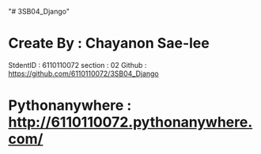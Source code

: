 "# 3SB04_Django" 
# Create By : Chayanon Sae-lee
StdentID : 6110110072
section : 02
Github : https://github.com/6110110072/3SB04_Django
# Pythonanywhere : http://6110110072.pythonanywhere.com/
